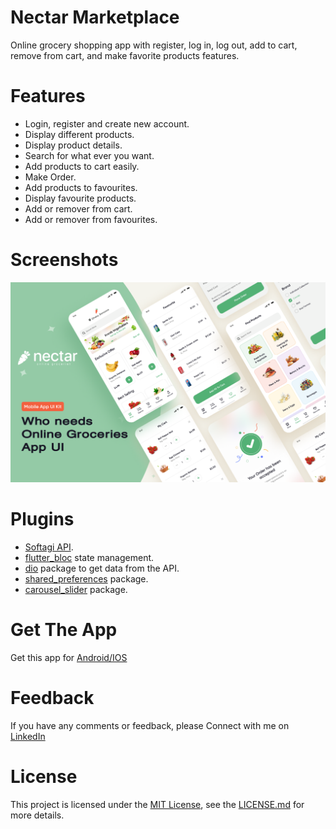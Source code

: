 # Nectar Marketplace

Online grocery shopping app with register, log in, log out, add to cart, remove from cart, and make favorite products features.


# Features 

- Login, register and create new account.
- Display different products.
- Display product details.
- Search for what ever you want.
- Add products to cart easily.
- Make Order.
- Add products to favourites.
- Display favourite products.
- Add or remover from cart.
- Add or remover from favourites.


# Screenshots

<p float="left">
  
  <img src="/assets/images/Cover.png"  />


# Plugins

* [Softagi API](https://www.getpostman.com/collections/94db931dc503afd508a5).
* [flutter_bloc](https://pub.dev/packages/flutter_bloc) state management.
* [dio](https://pub.dev/packages/dio) package to get data from the API.
* [shared_preferences](https://pub.dev/packages/shared_preferences) package.
* [carousel_slider](https://pub.dev/packages/carousel_slider) package.


# Get The App

Get this app for 
<a href="/assets/download/" download > Android/IOS </a>


# Feedback

If you have any comments or feedback, please Connect with me on [LinkedIn](https://www.linkedin.com/in/zolfa-gad-788493238/)


# License

This project is licensed under the [MIT License](LICENSE), see the [LICENSE.md](LICENSE)  for more details.
